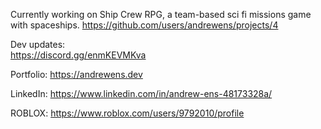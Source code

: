 Currently working on Ship Crew RPG, a team-based sci fi missions game with spaceships.
  https://github.com/users/andrewens/projects/4

Dev updates:  
  https://discord.gg/enmKEVMKva

Portfolio: 
  https://andrewens.dev

LinkedIn: 
  https://www.linkedin.com/in/andrew-ens-48173328a/

ROBLOX:
  https://www.roblox.com/users/9792010/profile

